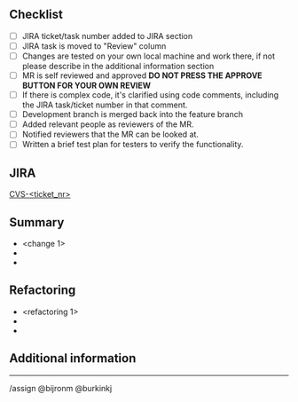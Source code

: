 ## Checklist

- [ ] JIRA ticket/task number added to JIRA section
- [ ] JIRA task is moved to "Review" column
- [ ] Changes are tested on your own local machine and work there, if not please describe in the additional information section
- [ ] MR is self reviewed and approved **DO NOT PRESS THE APPROVE BUTTON FOR YOUR OWN REVIEW**
- [ ] If there is complex code, it's clarified using code comments, including the JIRA task/ticket number in that comment.
- [ ] Development branch is merged back into the feature branch
- [ ] Added relevant people as reviewers of the MR.
- [ ] Notified reviewers that the MR can be looked at.
- [ ] Written a brief test plan for testers to verify the functionality.

## JIRA
<!-- Correctly link the CVS task/ticket number here -->

[CVS-<ticket_nr>](https://sbict.atlassian.net/browse/CVS-<ticket_nr>)

## Summary
<!-- Add in bullet points in broad lines, everything you've added/changed. If you refactored something list it in the next section -->

* <change 1>
*
*

## Refactoring
<!-- Add in bullet points everything you've refactored -->

* <refactoring 1>
*
*

## Additional information
<!-- Is there anything else important to know that has not been explained by the above sections? Add it in this section -->

---
/assign @bijronm @burkinkj 